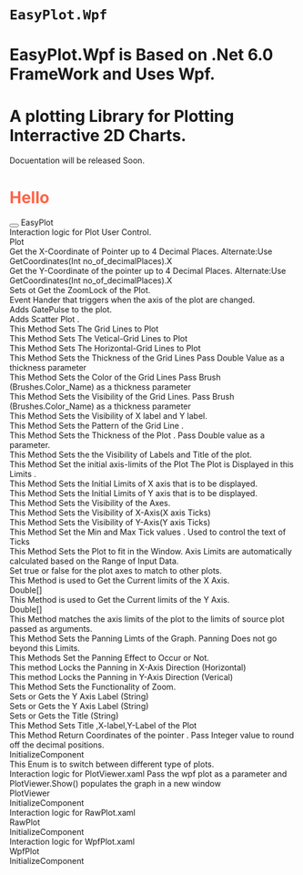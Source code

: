 # `EasyPlot.Wpf`
# EasyPlot.Wpf is Based on .Net 6.0 FrameWork and Uses Wpf.
# A plotting Library for Plotting Interractive 2D Charts.
Docuentation will be released Soon.
<Html>
  <h1 style="color:Tomato;" >Hello</h1>
  <button></button>
  <doc>
     <?xml version="1.0"?>
    <assembly>
        <name>EasyPlot</name>
    </assembly>
    <members>
        <member name="T:EasyPlot.Plot">
            <summary>
            Interaction logic for Plot User Control.
            </summary>
            <summary>
            Plot
            </summary>
        </member>
        <member name="P:EasyPlot.Plot.X_Coordinate">
            <summary>
            Get the X-Coordinate of Pointer up to 4 Decimal Places.
            Alternate:Use GetCoordinates(Int no_of_decimalPlaces).X
            </summary>
        </member>
        <member name="P:EasyPlot.Plot.Y_Coordinate">
            <summary>
            Get the Y-Coordinate of the pointer up to 4 Decimal Places.
            Alternate:Use GetCoordinates(Int no_of_decimalPlaces).X
            </summary>
        </member>
        <member name="P:EasyPlot.Plot.IsZoomLock">
            <summary>
            Sets ot Get the ZoomLock of the Plot.
            </summary>
        </member>
        <member name="E:EasyPlot.Plot.AxisChangedEventHandler">
             <summary>
            Event Hander that triggers when the axis of the plot are changed. 
             </summary>
        </member>
        <member name="M:EasyPlot.Plot.AddGatePulse(System.Double[],System.Double[])">
            <summary>
            Adds GatePulse to the plot.
            </summary>
            <param name="xvalues"></param>
            <param name="yvalues"></param>
            <exception cref="T:System.Exception"></exception>
        </member>
        <member name="M:EasyPlot.Plot.AddScatter(System.Double[],System.Double[])">
            <summary>
            Adds Scatter Plot .
            </summary>
            <param name="xvalues"></param>
            <param name="yvalues"></param>
            <exception cref="T:System.Exception"></exception>
        </member>
        <member name="M:EasyPlot.Plot.IsGrid(System.Boolean,System.Boolean)">
            <summary>
            This Method Sets The Grid Lines to Plot
            </summary>
        </member>
        <member name="M:EasyPlot.Plot.IsXGrid(System.Boolean)">
            <summary>
            This Method Sets The Vetical-Grid Lines to Plot
            </summary>
        </member>
        <member name="M:EasyPlot.Plot.IsYGrid(System.Boolean)">
            <summary>
            This Method Sets The Horizontal-Grid Lines to Plot
            </summary>
        </member>
        <member name="M:EasyPlot.Plot.GridLineThickness(System.Double)">
            <summary>
            This Method Sets the Thickness of the Grid Lines
            Pass Double Value as a thickness parameter
            </summary>
        </member>
        <member name="M:EasyPlot.Plot.GridLineColor(System.Windows.Media.Brush)">
            <summary>
            This Method Sets the Color of the Grid Lines
            Pass Brush (Brushes.Color_Name) as a thickness parameter
            </summary>
        </member>
        <member name="M:EasyPlot.Plot.IsGridVisible(System.Boolean)">
            <summary>
            This Method Sets the Visibility of the Grid Lines.
            Pass Brush (Brushes.Color_Name) as a thickness parameter
            </summary>
        </member>
        <member name="M:EasyPlot.Plot.HideLabels(System.Boolean,System.Boolean)">
            <summary>
            This Method Sets the Visibility of X label and Y label.
            </summary>
            <param name="isXVisible"></param>
            <param name="isYVisible"></param>
        </member>
        <member name="M:EasyPlot.Plot.GridLinePattern(EasyPlot.GridLinePatternEnum)">
            <summary>
            This Method Sets the Pattern of the Grid Line .
            </summary>
            <param name="gridLinePattern"></param>
        </member>
        <member name="M:EasyPlot.Plot.PlotThickness(System.Double)">
            <summary>
            This Method Sets the Thickness of the Plot .
            Pass Double value as a parameter.
            </summary>
            <param name="Thickness"></param>
        </member>
        <member name="M:EasyPlot.Plot.Frameless(System.Boolean)">
            <summary>
            This Method Sets the the Visibility of Labels and Title of the plot.
            </summary>
            <param name="IsFrameless"></param>
        </member>
        <member name="M:EasyPlot.Plot.SetAxisLimits(System.Double,System.Double,System.Double,System.Double)">
            <summary>
            This Method Set the initial  axis-limits of the Plot
            The Plot is Displayed in this Limits .
            </summary>
            <param name="xmin"></param>
            <param name="xmax"></param>
            <param name="ymin"></param>
            <param name="ymax"></param>
        </member>
        <member name="M:EasyPlot.Plot.SetXAxisLimits(System.Double,System.Double)">
            <summary>
            This Method Sets the Initial Limits of X axis that is to be displayed.
            </summary>
            <param name="xmin"></param>
            <param name="xmax"></param>
        </member>
        <member name="M:EasyPlot.Plot.SetYAxisLimits(System.Double,System.Double)">
            <summary>
            This Method Sets the Initial Limits of Y axis that is to be displayed.
            </summary>
            <param name="ymin"></param>
            <param name="ymax"></param>
        </member>
        <member name="M:EasyPlot.Plot.HideAxis(System.Boolean,System.Boolean)">
            <summary>
            This Method Sets the Visibility of the Axes.
            </summary>
            <param name="HideX"></param>
            <param name="HideY"></param>
        </member>
        <member name="M:EasyPlot.Plot.HideXAxis(System.Boolean)">
            <summary>
            This Method Sets the Visibility of X-Axis(X axis Ticks)
            </summary>
            <param name="HideX"></param>
        </member>
        <member name="M:EasyPlot.Plot.HideYAxis(System.Boolean)">
            <summary>
            This Method Sets the Visibility of Y-Axis(Y axis Ticks)
            </summary>
            <param name="HideY"></param>
        </member>
        <member name="M:EasyPlot.Plot.SetTicks(System.Double,System.Double,System.Double,System.Double)">
            <summary>
            This Method Set the Min and Max Tick values .
            Used to control the text of Ticks
            </summary>
            <param name="Xtick_min"></param>
            <param name="Xtick_max"></param>
            <param name="Ytick_min"></param>
            <param name="Ytick_max"></param>
        </member>
        <member name="M:EasyPlot.Plot.AutoAxis">
            <summary>
            This Method Sets the Plot to fit in the Window.
            Axis Limits are automatically calculated based on the Range of Input Data.
            </summary>
        </member>
        <member name="P:EasyPlot.Plot.MatchAxis">
            <summary>
            Set true or false for the plot axes to  match to other plots.
            </summary>
        </member>
        <member name="M:EasyPlot.Plot.GetXlimits">
            <summary>
            This Method is used to Get the Current limits of the X Axis.
            </summary>
            <returns>Double[]</returns>
        </member>
        <member name="M:EasyPlot.Plot.GetYlimits">
            <summary>
            This Method is used to Get the Current limits of the Y Axis.
            </summary>
            <returns>Double[]</returns>
        </member>
        <member name="M:EasyPlot.Plot.MatchAxisLimits(System.Double[],System.Double[])">
            <summary>
            This Method matches the axis limits of the plot to the limits of source plot passed as arguments.
            </summary>
            <param name="xlimits"></param>
            <param name="ylimits"></param>
        </member>
        <member name="M:EasyPlot.Plot.SetPanningLimits(System.Double,System.Double,System.Double,System.Double)">
            <summary>
            This Method Sets the Panning Limts of the Graph.
            Panning Does not go beyond this Limits.
            </summary>
            <param name="X_left"></param>
            <param name="X_right"></param>
            <param name="Y_down"></param>
            <param name="Y_up"></param>
        </member>
        <member name="M:EasyPlot.Plot.PanningLock(System.Boolean)">
            <summary>
            This Methods Set the Panning Effect to Occur or Not.
            </summary>
            <param name="isPanning"></param>
        </member>
        <member name="M:EasyPlot.Plot.PanningLock_X(System.Boolean)">
            <summary>
            This method Locks the Panning in X-Axis Direction (Horizontal)
            </summary>
            <param name="isPanningX"></param>
        </member>
        <member name="M:EasyPlot.Plot.PanningLock_Y(System.Boolean)">
            <summary>
            This method Locks the Panning in Y-Axis Direction (Verical)
            </summary>
            <param name="isPanningY"></param>
        </member>
        <member name="M:EasyPlot.Plot.ZoomLock(System.Boolean)">
            <summary>
            This Method Sets the Functionality of Zoom.
            </summary>
            <param name="isZoomLock"></param>
        </member>
        <member name="P:EasyPlot.Plot.YLabel">
            <summary>
            Sets or Gets the Y Axis Label (String)
            </summary>
        </member>
        <member name="P:EasyPlot.Plot.XLabel">
            <summary>
             Sets or Gets the Y Axis Label (String)
            </summary>
        </member>
        <member name="P:EasyPlot.Plot.Title">
            <summary>
            Sets or Gets the Title (String)
            </summary>
        </member>
        <member name="M:EasyPlot.Plot.SetPlotLabels(System.String,System.String,System.String)">
            <summary>
            This Method Sets Title ,X-label,Y-Label of the Plot
            </summary>
            <param name="title"></param>
            <param name="xlabel"></param>
            <param name="ylabel"></param>
        </member>
        <member name="M:EasyPlot.Plot.GetCoordinates(System.Int32)">
            <summary>
            This Method Return Coordinates of the pointer .
            Pass Integer value to round off the decimal positions.
            </summary>
            <param name="Round_to"></param>
            <returns></returns>
        </member>
        <member name="M:EasyPlot.Plot.InitializeComponent">
            <summary>
            InitializeComponent
            </summary>
        </member>
        <member name="T:EasyPlot.PlotSeriesEnum">
            <summary>
            This Enum is to switch between different type of plots.
            </summary>
        </member>
        <member name="T:EasyPlot.PlotViewer">
            <summary>
            Interaction logic for PlotViewer.xaml
            Pass the wpf plot as a parameter and PlotViewer.Show() populates the graph in a new window
            </summary>
            <summary>
            PlotViewer
            </summary>
        </member>
        <member name="M:EasyPlot.PlotViewer.InitializeComponent">
            <summary>
            InitializeComponent
            </summary>
        </member>
        <member name="T:EasyPlot.RawPlot">
            <summary>
            Interaction logic for RawPlot.xaml
            </summary>
            <summary>
            RawPlot
            </summary>
        </member>
        <member name="M:EasyPlot.RawPlot.InitializeComponent">
            <summary>
            InitializeComponent
            </summary>
        </member>
        <member name="T:EasyPlot.WpfPlot">
            <summary>
            Interaction logic for WpfPlot.xaml
            </summary>
            <summary>
            WpfPlot
            </summary>
        </member>
        <member name="M:EasyPlot.WpfPlot.InitializeComponent">
            <summary>
            InitializeComponent
            </summary>
        </member>
    </members>
</doc>

  

</Html>

